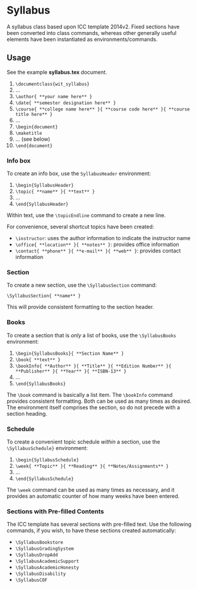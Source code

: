 Syllabus
=======
A syllabus class based upon ICC template 2014v2. Fixed sections have been converted into class commands, whereas other generally useful elements have been instantiated as environments/commands.

## Usage
See the example **syllabus.tex** document.

1. `\documentclass{wit_syllabus}`
2. ...
3. `\author{ **your name here** }`
4. `\date{ **semester designation here** }`
5. `\course{ **college name here** }{ **course code here** }{ **course title here** }`
6. ...
6. `\begin{document}`
7. `\maketitle`
8. ... (see below)
9. `\end{document}`

### Info box
To create an info box, use the `SyllabusHeader` environment:

1. `\begin{SyllabusHeader}`
2. `\topic{ **name** }{ **text** }`
3. ...
4. `\end{SyllabusHeader}`

Within text, use the `\topicEndline` command to create a new line.

For convenience, several shortcut topics have been created:

* `\instructor`: uses the author information to indicate the instructor name
* `\office{ **location** }{ **notes** }`: provides office information
* `\contact{ **phone** }{ **e-mail** }{ **web** }`: provides contact information

### Section
To create a new section, use the `\SyllabusSection` command:

`\SyllabusSection{ **name** }`

This will provide consistent formatting to the section header.

### Books
To create a section that is _only_ a list of books, use the `\SyllabusBooks` environment:

1. `\begin{SyllabusBooks}{ **Section Name** }`
2. `\book{ **text** }`
3. `\bookInfo{ **Author** }{ **Title** }{ **Edition Number** }{ **Publisher** }{ **Year** }{ **ISBN-13** }`
4. ...
5. `\end{SyllabusBooks}`

The `\book` command is basically a list item. The `\bookInfo` command provides consistent formatting. Both can be used as many times as desired. The environment itself comprises the section, so do not precede with a section heading.

### Schedule
To create a convenient topic schedule _within_ a section, use the `\SyllabusSchedule}` environment:

1. `\begin{SyllabusSchedule}`
2. `\week{ **Topic** }{ **Reading** }{ **Notes/Assignments** }`
3. ...
4. `\end{SyllabusSchedule}`

The `\week` command can be used as many times as necessary, and it provides an automatic counter of how many weeks have been entered.

### Sections with Pre-filled Contents
The ICC template has several sections with pre-filled text. Use the following commands, if you wish, to have these sections created automatically:

* `\SyllabusBookstore`
* `\SyllabusGradingSystem`
* `\SyllabusDropAdd`
* `\SyllabusAcademicSupport`
* `\SyllabusAcademicHonesty`
* `\SyllabusDisability`
* `\SyllabusCOF`
